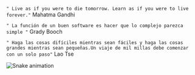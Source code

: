 ````" Live as if you were to die tomorrow. Learn as if you were to live forever."````  Mahatma Gandhi 

````" La función de un buen software es hacer que lo complejo parezca simple "````  Grady Booch

````" Haga las cosas difíciles mientras sean fáciles y haga las cosas grandes mientras sean pequeñas.Un viaje de mil millas debe comenzar con un solo paso"````  Lao Tse

![Snake animation](https://github.com/MelisaIwasaki/MelisaIwasaki/blob/output/github-contribution-grid-snake.svg)




